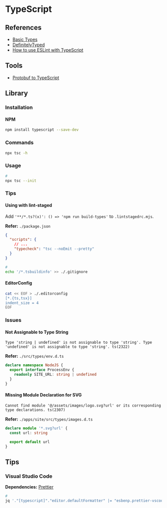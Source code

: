 # TypeScript

<!--
https://app.pluralsight.com/library/courses/react-apps-typescript-building/table-of-contents
https://app.pluralsight.com/library/courses/getting-started-typescript/table-of-contents

https://github.com/adotando-pet/monorepo/tree/840301e005f024892e9ce7dd6640525010308596

https://app.pluralsight.com/paths/skills/typescript-core-language
https://app.pluralsight.com/library/courses/typescript-compiler/table-of-contents

https://blog.logrocket.com/types-vs-interfaces-in-typescript/

https://linkedin.com/learning/typescript-essential-training/

https://linkedin.com/learning/learning-typescript-2/
https://linkedin.com/learning/typescript-object-oriented-programming/

https://linkedin.com/learning/typescript-upgrades-and-features/
https://linkedin.com/learning/typescript-for-node-js-developers/
-->

## References

- [Basic Types](https://www.typescriptlang.org/docs/handbook/basic-types.html)
- [DefinitelyTyped](https://definitelytyped.org/)
- [How to use ESLint with TypeScript](https://khalilstemmler.com/blogs/typescript/eslint-for-typescript/)

## Tools

- [Protobuf to TypeScript](https://geotho.github.io/protobuf-to-typescript/)

## Library

### Installation

#### NPM

```sh
npm install typescript --save-dev
```

### Commands

```sh
npx tsc -h
```

### Usage

```sh
#
npx tsc --init
```

<!--
{
  "compilerOptions": {
    "removeComments": true,
    "preserveConstEnums": true,
    "alwaysStrict": true,
    "strictNullChecks": true,
    "noUncheckedIndexedAccess": true,
    "noImplicitAny": true,
    "noImplicitReturns": true,
    "noImplicitThis": true,
    "noUnusedLocals": true,
    "noUnusedParameters": true,
    "allowUnreachableCode": false,
    "noFallthroughCasesInSwitch": true,
    "outDir": "out",
    "declaration": true,
    "sourceMap": true,
    "allowSyntheticDefaultImports": true,
  },
}
-->

### Tips

#### Using with lint-staged

Add `'**/*.ts?(x)': () => 'npm run build-types'` to `.lintstagedrc.mjs`.

**Refer:** `./package.json`

```json
{
  "scripts": {
    // ...
    "typecheck": "tsc --noEmit --pretty"
  }
}
```

```sh
#
echo '/*.tsbuildinfo' >> ./.gitignore
```

#### EditorConfig

```sh
cat << EOF > ./.editorconfig
[*.{ts,tsx}]
indent_size = 4
EOF
```

### Issues

#### Not Assignable to Type String

```log
Type 'string | undefined' is not assignable to type 'string'. Type 'undefined' is not assignable to type 'string'. ts(2322)
```

**Refer:** `./src/types/env.d.ts`

```ts
declare namespace NodeJS {
  export interface ProcessEnv {
    readonly SITE_URL: string | undefined
  }
}
```

#### Missing Module Declaration for SVG

```log
Cannot find module '@/assets/images/logo.svg?url' or its corresponding type declarations. ts(2307)
```

**Refer:** `./apps/site/src/types/images.d.ts`

```ts
declare module '*.svg?url' {
  const url: string

  export default url
}
```

## Tips

### Visual Studio Code

**Dependencies:** [Prettier](/prettier.md#visual-studio-code)

```sh
#
jq '."[typescript]"."editor.defaultFormatter" |= "esbenp.prettier-vscode"' "$PWD/.vscode/settings.json" | sponge "$PWD/.vscode/settings.json"
```

